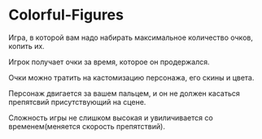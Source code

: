 # Colorful-Figures
 
Игра, в которой вам надо набирать максимальное количество очков, копить их.

Игрок получает очки за время, которое он продержался.

Очки можно тратить на кастомизацию персонажа, его скины и цвета.

Персонаж двигается за вашем пальцем, и он не должен касаться препятсвий присутствующий на сцене.

Сложность игры не слишком высокая и увиличивается со временем(меняется скорость препятствий).